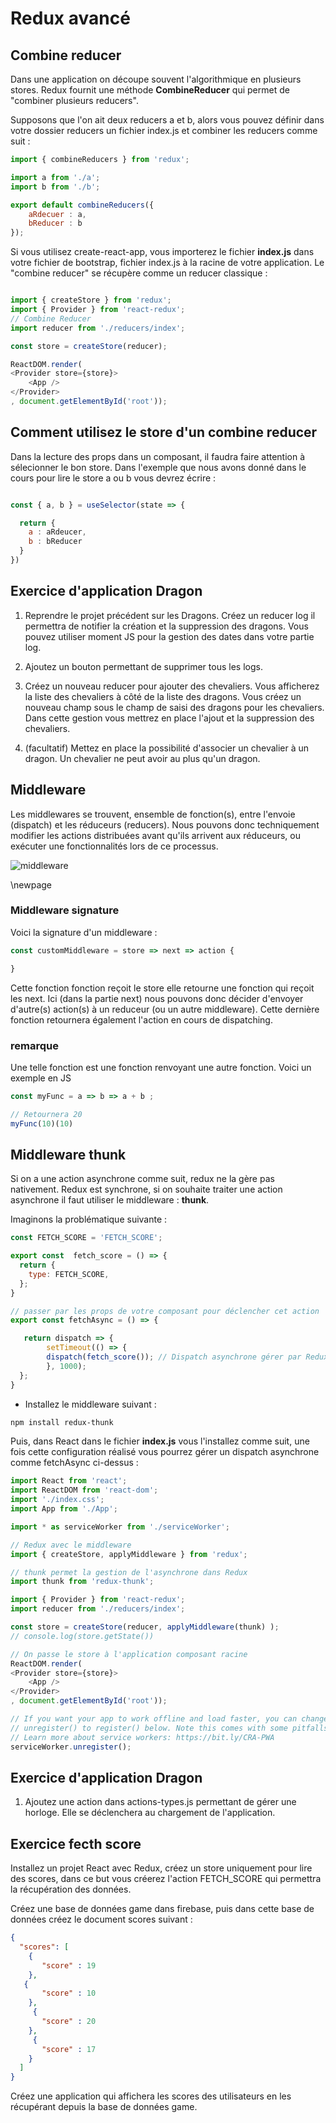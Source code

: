 # Redux avancé

## Combine reducer

Dans une application on découpe souvent l'algorithmique en plusieurs stores. Redux fournit une méthode **CombineReducer** qui permet de "combiner plusieurs reducers".

Supposons que l'on ait deux reducers a et b, alors vous pouvez définir dans votre dossier reducers un fichier index.js et combiner les reducers comme suit :

```js
import { combineReducers } from 'redux';

import a from './a';
import b from './b';

export default combineReducers({
    aRdecuer : a,
    bReducer : b
});

```

Si vous utilisez create-react-app, vous importerez le fichier **index.js** dans votre fichier de bootstrap, fichier index.js à la racine de votre application. Le "combine reducer" se récupère comme un reducer classique :

```js

import { createStore } from 'redux';
import { Provider } from 'react-redux';
// Combine Reducer
import reducer from './reducers/index';

const store = createStore(reducer);

ReactDOM.render(
<Provider store={store}>
    <App />
</Provider>
, document.getElementById('root'));

```

## Comment utilisez le store d'un combine reducer

Dans la lecture des props dans un composant, il faudra faire attention à sélecionner le bon store. Dans l'exemple que nous avons donné dans le cours pour lire le store a ou b vous devrez écrire :

```js

const { a, b } = useSelector(state => {

  return {
    a : aRdeucer,
    b : bReducer
  }
})

```

## Exercice d'application Dragon

1. Reprendre le projet précédent sur les Dragons. Créez un reducer log il permettra de notifier la création et la suppression des dragons. Vous pouvez utiliser moment JS pour la gestion des dates dans votre partie log.

2. Ajoutez un bouton permettant de supprimer tous les logs.

3. Créez un nouveau reducer pour ajouter des chevaliers. Vous afficherez la liste des chevaliers à côté de la liste des dragons. Vous créez un nouveau champ sous le champ de saisi des dragons pour les chevaliers. Dans cette gestion vous mettrez en place l'ajout et la suppression des chevaliers.

4. (facultatif) Mettez en place la possibilité d'associer un chevalier à un dragon. Un chevalier ne peut avoir au plus qu'un dragon.

## Middleware

Les middlewares se trouvent, ensemble de fonction(s), entre l'envoie (dispatch) et les réduceurs (reducers). Nous pouvons donc techniquement modifier les actions distribuées avant qu'ils arrivent aux réduceurs, ou exécuter une fonctionnalités lors de ce processus.

![middleware](images/middleware.png)

\newpage

### Middleware signature

Voici la signature d'un middleware :

```js
const customMiddleware = store => next => action {

}
```

Cette fonction fonction reçoit le store elle retourne une fonction qui reçoit les next. Ici (dans la partie next) nous pouvons donc décider d'envoyer d'autre(s) action(s) à un reduceur (ou un autre middleware). Cette dernière fonction retournera également l'action en cours de dispatching.

### remarque

Une telle fonction est une fonction renvoyant une autre fonction. Voici un exemple en JS

```js
const myFunc = a => b => a + b ;

// Retournera 20
myFunc(10)(10)
```

## Middleware thunk

Si on a une action asynchrone comme suit, redux ne la gère pas nativement. Redux est synchrone, si on souhaite traiter une action asynchrone il faut utiliser le middleware : **thunk**.

Imaginons la problématique suivante :

```js
const FETCH_SCORE = 'FETCH_SCORE';

export const  fetch_score = () => {
  return {
    type: FETCH_SCORE,
  };
}

// passer par les props de votre composant pour déclencher cet action
export const fetchAsync = () => {

   return dispatch => {
        setTimeout(() => {
        dispatch(fetch_score()); // Dispatch asynchrone gérer par Redux
        }, 1000);
  };
}
```

- Installez le middleware suivant :

```bash
npm install redux-thunk
```

Puis, dans React dans le fichier **index.js** vous l'installez comme suit, une fois cette configuration réalisé vous pourrez gérer un dispatch asynchrone comme fetchAsync ci-dessus :

```js
import React from 'react';
import ReactDOM from 'react-dom';
import './index.css';
import App from './App';

import * as serviceWorker from './serviceWorker';

// Redux avec le middleware 
import { createStore, applyMiddleware } from 'redux';

// thunk permet la gestion de l'asynchrone dans Redux
import thunk from 'redux-thunk';

import { Provider } from 'react-redux';
import reducer from './reducers/index';

const store = createStore(reducer, applyMiddleware(thunk) );
// console.log(store.getState())

// On passe le store à l'application composant racine
ReactDOM.render(
<Provider store={store}>
    <App />
</Provider>
, document.getElementById('root'));

// If you want your app to work offline and load faster, you can change
// unregister() to register() below. Note this comes with some pitfalls.
// Learn more about service workers: https://bit.ly/CRA-PWA
serviceWorker.unregister();
```
## Exercice d'application Dragon

1. Ajoutez une action dans actions-types.js permettant de gérer une horloge. Elle se déclenchera au chargement de l'application.

## Exercice fecth score

Installez un projet React avec Redux, créez un store uniquement pour lire des scores, dans ce but vous créerez l'action FETCH_SCORE qui permettra la récupération des données.

Créez une base de données game dans firebase, puis dans cette base de données créez le document scores suivant :

```json
{
  "scores": [
    {
       "score" : 19
    },
   {
       "score" : 10
    },
     {
       "score" : 20
    },
     {
       "score" : 17
    }
  ]
}
```

Créez une application qui affichera les scores des utilisateurs en les récupérant depuis la base de données game.
